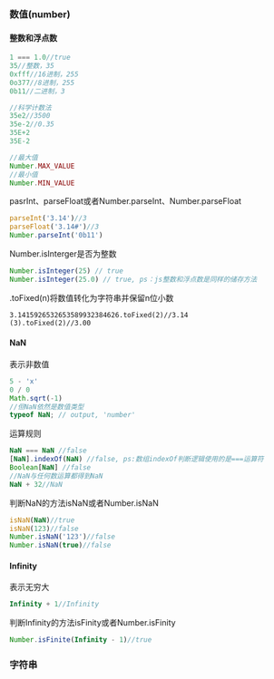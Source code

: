 ### 数值\(number\)

#### 整数和浮点数

```js
1 === 1.0//true
35//整数，35
0xfff//16进制，255
0o377//8进制，255
0b11//二进制，3

//科学计数法
35e2//3500
35e-2//0.35
35E+2
35E-2

//最大值
Number.MAX_VALUE
//最小值
Number.MIN_VALUE
```

pasrInt、parseFloat或者Number.parseInt、Number.parseFloat

```js
parseInt('3.14')//3
parseFloat('3.14#')//3
Number.parseInt('0b11')
```

Number.isInterger是否为整数

```js
Number.isInteger(25) // true
Number.isInteger(25.0) // true, ps：js整数和浮点数是同样的储存方法
```

.toFixed\(n\)将数值转化为字符串并保留n位小数

```
3.1415926532653589932384626.toFixed(2)//3.14
(3).toFixed(2)//3.00
```

#### NaN

表示非数值

```js
5 - 'x'
0 / 0
Math.sqrt(-1)
//但NaN依然是数值类型
typeof NaN; // output, 'number'
```

运算规则

```js
NaN === NaN //false
[NaN].indexOf(NaN) //false, ps:数组indexOf判断逻辑使用的是===运算符
Boolean[NaN] //false
//NaN与任何数运算都得到NaN
NaN + 32//NaN
```

判断NaN的方法isNaN或者Number.isNaN

```js
isNaN(NaN)//true
isNaN(123)//false
Number.isNaN('123')//false
Number.isNaN(true)//false
```

#### **Infinity**

表示无穷大

```js
Infinity + 1//Infinity
```

判断Infinity的方法isFinity或者Number.isFinity

```js
Number.isFinite(Infinity - 1)//true
```

### 字符串



